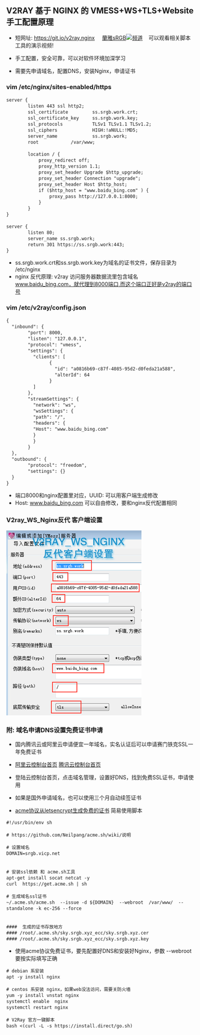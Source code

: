 ## V2RAY 基于 NGINX 的 VMESS+WS+TLS+Website 手工配置原理
- 短网址: https://git.io/v2ray.nginx  &nbsp;&nbsp;&nbsp; [蘭雅sRGB![](https://raw.githubusercontent.com/hongwenjun/vps_setup/master/img/youtube.png)频道](https://www.youtube.com/channel/UCupRwki_4n87nrwP0GIBUXA/videos) &nbsp;&nbsp;&nbsp;可以观看相关脚本工具的演示视频!

- 手工配置，安全可靠，可以对软件环境加深学习
- 需要先申请域名，配置DNS，安装Nginx，申请证书

### vim /etc/nginx/sites-enabled/https
```
server {
        listen 443 ssl http2;
        ssl_certificate         ss.srgb.work.crt;
        ssl_certificate_key     ss.srgb.work.key;
        ssl_protocols           TLSv1 TLSv1.1 TLSv1.2;
        ssl_ciphers             HIGH:!aNULL:!MD5;
        server_name             ss.srgb.work;
        root            /var/www;

        location / {
	        proxy_redirect off;
	        proxy_http_version 1.1;
	        proxy_set_header Upgrade $http_upgrade;
	        proxy_set_header Connection "upgrade";
	        proxy_set_header Host $http_host;
	        if ($http_host = "www.baidu_bing.com" ) {
	    	    proxy_pass http://127.0.0.1:8000;
        	}
        }
}

server {
        listen 80;
        server_name ss.srgb.work;
        return 301 https://ss.srgb.work:443;
}
```
- ss.srgb.work.crt和ss.srgb.work.key为域名的证书文件，保存目录为  /etc/nginx
- nginx 反代原理: v2ray 访问服务器数据流里包含域名 www.baidu_bing.com，就代理到8000端口,而这个端口正好是v2ray的端口号


### vim /etc/v2ray/config.json
```
{
  "inbound": {
        "port": 8000,
        "listen": "127.0.0.1",
        "protocol": "vmess",
        "settings": {
          "clients": [
                {
                  "id": "a0816b69-c87f-4085-95d2-d0feda21a588",
                  "alterId": 64
                }
          ]
        },
        "streamSettings": {
          "network": "ws",
          "wsSettings": {
          "path": "/",
          "headers": {
          "Host": "www.baidu_bing.com"
          }
          }
        }
  },
  "outbound": {
        "protocol": "freedom",
        "settings": {}
  }
}
```
- 端口8000和nginx配置里对应，UUID: 可以用客户端生成修改
- Host: www.baidu_bing.com 可以自由修改，要和nginx反代配置相同

### V2ray_WS_Nginx反代 客户端设置

![](https://raw.githubusercontent.com/hongwenjun/img/master/v2ray_ws.png)

### 附: 域名申请DNS设置免费证书申请
- 国内腾讯云或阿里云申请便宜一年域名，实名认证后可以申请赛门铁克SSL一年免费证书
- [阿里云控制台首页](https://homenew.console.aliyun.com/)  [腾讯云控制台首页](https://console.cloud.tencent.com/)
- 登陆云控制台首页，点击域名管理，设置好DNS，找到免费SSL证书，申请使用

- 如果是国外申请域名，也可以使用三个月自动续签证书
- [acme协议从letsencrypt生成免费的证书](http://srgb.vicp.net/2018/11/05/acme_sh/) 简易使用脚本
```
#!/usr/bin/env sh

# https://github.com/Neilpang/acme.sh/wiki/说明

# 设置域名
DOMAIN=srgb.vicp.net


# 安装ssl依赖 和 acme.sh工具
apt-get install socat netcat -y
curl  https://get.acme.sh | sh

# 生成域名ssl证书
~/.acme.sh/acme.sh  --issue -d ${DOMAIN}  --webroot  /var/www/  --standalone -k ec-256 --force


####  生成的证书存放地方
#### /root/.acme.sh/sky.srgb.xyz_ecc/sky.srgb.xyz.cer
#### /root/.acme.sh/sky.srgb.xyz_ecc/sky.srgb.xyz.key
```

- 使用acme协议免费证书，要先配置好DNS和安装好Nginx，参数 --webroot 要按实际填写正确
```
# debian 系安装
apt -y install nginx

# centos 系安装 nginx，如果web没法访问，需要关防火墙
yum -y install vnstat nginx
systemctl enable  nginx
systemctl restart nginx

# V2Ray 官方一键脚本
bash <(curl -L -s https://install.direct/go.sh)

```
